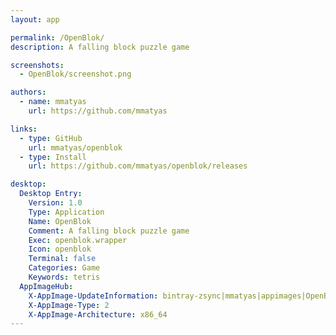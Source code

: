 ```yaml
---
layout: app

permalink: /OpenBlok/
description: A falling block puzzle game

screenshots:
  - OpenBlok/screenshot.png

authors:
  - name: mmatyas
    url: https://github.com/mmatyas

links:
  - type: GitHub
    url: mmatyas/openblok
  - type: Install
    url: https://github.com/mmatyas/openblok/releases

desktop:
  Desktop Entry:
    Version: 1.0
    Type: Application
    Name: OpenBlok
    Comment: A falling block puzzle game
    Exec: openblok.wrapper
    Icon: openblok
    Terminal: false
    Categories: Game
    Keywords: tetris
  AppImageHub:
    X-AppImage-UpdateInformation: bintray-zsync|mmatyas|appimages|OpenBlok|OpenBlok-_latestVersion-x86_64.AppImage.zsync
    X-AppImage-Type: 2
    X-AppImage-Architecture: x86_64
---
```

